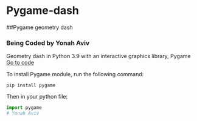 # Pygame-dash
##Pygame geometry dash
### __Being Coded by Yonah Aviv__
Geometry dash in Python 3.9 with an interactive graphics library, Pygame
[Go to code](/dash.py)


To install Pygame module, run the following command:
```
pip install pygame
```

Then in your python file:
```python
import pygame
# Yonah Aviv
```

